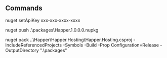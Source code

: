 Commands
------------
nuget setApiKey xxx-xxx-xxxx-xxxx

nuget push .\packages\Happer.1.0.0.0.nupkg

nuget pack ..\Happer\Happer.Hosting\Happer.Hosting.csproj -IncludeReferencedProjects -Symbols -Build -Prop Configuration=Release -OutputDirectory ".\packages"
